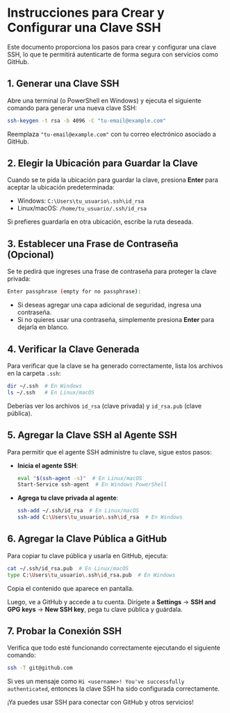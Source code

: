 # Instrucciones para Crear y Configurar una Clave SSH

Este documento proporciona los pasos para crear y configurar una clave SSH, lo que te permitirá autenticarte de forma segura con servicios como GitHub.

## 1. Generar una Clave SSH

Abre una terminal (o PowerShell en Windows) y ejecuta el siguiente comando para generar una nueva clave SSH:

```bash
ssh-keygen -t rsa -b 4096 -C "tu-email@example.com"
```

Reemplaza `"tu-email@example.com"` con tu correo electrónico asociado a GitHub.

## 2. Elegir la Ubicación para Guardar la Clave

Cuando se te pida la ubicación para guardar la clave, presiona **Enter** para aceptar la ubicación predeterminada:

- Windows: `C:\Users\tu_usuario\.ssh\id_rsa`
- Linux/macOS: `/home/tu_usuario/.ssh/id_rsa`

Si prefieres guardarla en otra ubicación, escribe la ruta deseada.

## 3. Establecer una Frase de Contraseña (Opcional)

Se te pedirá que ingreses una frase de contraseña para proteger la clave privada:

```bash
Enter passphrase (empty for no passphrase):
```

- Si deseas agregar una capa adicional de seguridad, ingresa una contraseña.
- Si no quieres usar una contraseña, simplemente presiona **Enter** para dejarla en blanco.

## 4. Verificar la Clave Generada

Para verificar que la clave se ha generado correctamente, lista los archivos en la carpeta `.ssh`:

```bash
dir ~/.ssh  # En Windows
ls ~/.ssh   # En Linux/macOS
```

Deberías ver los archivos `id_rsa` (clave privada) y `id_rsa.pub` (clave pública).

## 5. Agregar la Clave SSH al Agente SSH

Para permitir que el agente SSH administre tu clave, sigue estos pasos:

- **Inicia el agente SSH**:

  ```bash
  eval "$(ssh-agent -s)"  # En Linux/macOS
  Start-Service ssh-agent  # En Windows PowerShell
  ```

- **Agrega tu clave privada al agente**:

  ```bash
  ssh-add ~/.ssh/id_rsa  # En Linux/macOS
  ssh-add C:\Users\tu_usuario\.ssh\id_rsa  # En Windows
  ```

## 6. Agregar la Clave Pública a GitHub

Para copiar tu clave pública y usarla en GitHub, ejecuta:

```bash
cat ~/.ssh/id_rsa.pub  # En Linux/macOS
type C:\Users\tu_usuario\.ssh\id_rsa.pub  # En Windows
```

Copia el contenido que aparece en pantalla.

Luego, ve a GitHub y accede a tu cuenta. Dirígete a **Settings** → **SSH and GPG keys** → **New SSH key**, pega tu clave pública y guárdala.

## 7. Probar la Conexión SSH

Verifica que todo esté funcionando correctamente ejecutando el siguiente comando:

```bash
ssh -T git@github.com
```

Si ves un mensaje como `Hi <username>! You've successfully authenticated`, entonces la clave SSH ha sido configurada correctamente.

¡Ya puedes usar SSH para conectar con GitHub y otros servicios!
